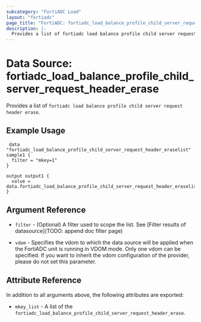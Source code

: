 ```yaml
---
subcategory: "FortiADC Load"
layout: "fortiadc"
page_title: "FortiADC: fortiadc_load_balance_profile_child_server_request_header_erase"
description: |-
  Provides a list of fortiadc load balance profile child server request header erase
---
```


# Data Source: fortiadc_load_balance_profile_child_server_request_header_erase
Provides a list of `fortiadc load balance profile child server request header erase`.

## Example Usage

```hcl
 data "fortiadc_load_balance_profile_child_server_request_header_eraselist" sample1 {
  filter = "mkey=1"
}

output output1 {
  value = data.fortiadc_load_balance_profile_child_server_request_header_eraselist.sample1.mkey_list
}
```

## Argument Reference

* `filter` - (Optional) A filter used to scope the list. See [Filter results of datasource](TODO: append doc filter page)

* `vdom` - Specifies the vdom to which the data source will be applied when the FortiADC unit is running in VDOM mode. Only one vdom can be specified. If you want to inherit the vdom configuration of the provider, please do not set this parameter.

## Attribute Reference

In addition to all arguments above, the following attributes are exported:

* `mkey_list` -  A list of the `fortiadc_load_balance_profile_child_server_request_header_erase`.
